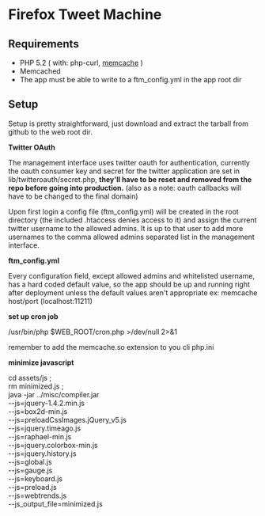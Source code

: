 Firefox Tweet Machine
=====================

## Requirements

- PHP 5.2 ( with: php-curl, [memcache](http://pecl.php.net/package/memcache) )
- Memcached
- The app must be able to write to a ftm_config.yml in the app root dir

## Setup

Setup is pretty straightforward, just download and extract the tarball from github to the web root dir.

**Twitter OAuth**

The management interface uses twitter oauth for authentication, currently the oauth consumer key and secret for the twitter application are set in lib/twitteroauth/secret.php, **they'll have to be reset and removed from the repo before going into production.** (also as a note: oauth callbacks will have to be changed to the final domain)

Upon first login a config file (ftm_config.yml) will be created in the root directory (the included .htaccess denies access to it) and assign the current twitter username to the allowed admins. It is up to that user to add more usernames to the comma allowed admins separated list in the management interface.

**ftm_config.yml**

Every configuration field, except allowed admins and whitelisted username, has a hard coded default value,
so the app should be up and running right after deployment unless the default values aren't appropriate
ex: memcache host/port (localhost:11211)

**set up cron job**

/usr/bin/php $WEB_ROOT/cron.php >/dev/null 2>&1

remember to add the memcache.so extension to you cli php.ini

**minimize javascript**

cd assets/js ; \
rm minimized.js ; \
java -jar ../misc/compiler.jar \
--js=jquery-1.4.2.min.js \
--js=box2d-min.js \
--js=preloadCssImages.jQuery_v5.js \
--js=jquery.timeago.js \
--js=raphael-min.js \
--js=jquery.colorbox-min.js \
--js=jquery.history.js \
--js=global.js \
--js=gauge.js \
--js=keyboard.js \
--js=preload.js \
--js=webtrends.js \
--js_output_file=minimized.js